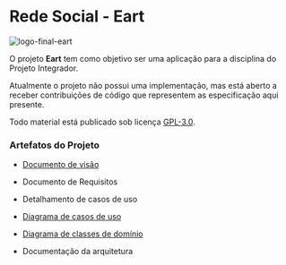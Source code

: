 # Rede Social - Eart

![logo-final-eart](https://user-images.githubusercontent.com/82484797/134920013-c6a516dc-7ad0-4f24-bedb-307853bdb367.png)

O projeto __Eart__ tem como objetivo ser uma aplicação para a disciplina do Projeto Integrador.

Atualmente o projeto não possui uma implementação, mas está aberto a receber contribuições de código que representem as especificação aqui presente.

Todo material está publicado sob licença [GPL-3.0](https://www.gnu.org/licenses/quick-guide-gplv3.pt-br.html).


### Artefatos do Projeto
* [Documento de visão](./docs/visao_do_produto.md)

* Documento de Requisitos

* Detalhamento de casos de uso

* [Diagrama de casos de uso](./diagramas/Diagrama-Caso-de-Usos.png)

* [Diagrama de classes de domínio](./diagramas/Diagrama-Classes.png)

* Documentação da arquitetura
